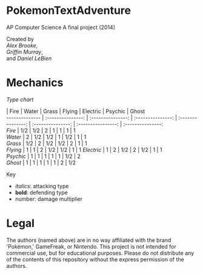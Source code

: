 PokemonTextAdventure
====================

AP Computer Science A final project (2014)  
  
Created by  
_Alex Brooke_,  
_Griffin Murray_,  
and _Daniel LeBien_  

Mechanics
=========

_Type chart_  
  
 
 | Fire | Water | Grass | Flying | Electric | Psychic | Ghost  
 -------------- | :---------------: | :---------------: | :---------------: | :---------------: | :---------------: | :----------------: | :---------------:  
 _Fire_ | 1/2 | 1/2 | 2 | 1 | 1 | 1 | 1  
 _Water_ | 2 | 1/2 | 1/2 | 1 | 1/2 | 1 | 1  
 _Grass_ | 1/2 | 2 | 1/2 | 1/2 | 2 | 1 | 1  
 _Flying_ | 1 | 1 | 2 | 1/2 | 1/2 | 1 | 1 
 _Electric_ | 1 | 2 | 1/2 | 2 | 1/2 | 1 | 1  
 _Psychic_ | 1 | 1 | 1 | 1 | 1 | 1/2 | 2  
 _Ghost_ | 1 | 1 | 1 | 1 | 1 | 2 | 1/2

Key
- _italics_: attacking type
- __bold__: defending type
- number: damage multiplier

Legal
=====
The authors (named above) are in no way affiliated with the brand 'Pokémon,' GameFreak, or Nintendo. This project is not intended for commercial use, but for educational purposes. Please do not distribute any of the contents of this repository without the express permission of the authors. 


